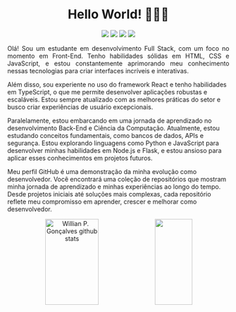 <h1 align="center">Hello World! 👨🏻‍💻</h1>

<div id="contact" align="center"> 
  <a href="https://www.linkedin.com/in/willian-goncalvess" target="_blank"><img src="https://img.shields.io/badge/-LinkedIn-%230077B5?style=for-the-badge&logo=linkedin&logoColor=white" target="_blank"></a> 
  <a href="mailto:willian.p.g@outlook.com" target="_blank"><img src="https://img.shields.io/badge/Outlook-0078D4?style=for-the-badge&logo=microsoft-outlook&logoColor=white" target="_blank"></a>
  <a href=""><img src="https://img.shields.io/badge/Telegram-2CA5E0?style=for-the-badge&logo=telegram&logoColor=white"></a>
  <a href="https://williandpg.github.io" target="_blank"><img src="https://img.shields.io/badge/Portfolio-100000?style=for-the-badge&logo=github&logoColor=white" target="_blank"></a> 	
</div>
    
<div id="content">
  <p align="justify">
    Olá! Sou um estudante em desenvolvimento Full Stack, com um foco no momento em Front-End. Tenho habilidades sólidas em HTML, CSS e JavaScript, e estou constantemente aprimorando meu conhecimento nessas tecnologias para criar interfaces incríveis e interativas.

Além disso, sou experiente no uso do framework React e tenho habilidades em TypeScript, o que me permite desenvolver aplicações robustas e escaláveis. Estou sempre atualizado com as melhores práticas do setor e busco criar experiências de usuário excepcionais.

Paralelamente, estou embarcando em uma jornada de aprendizado no desenvolvimento Back-End e Ciência da Computação. Atualmente, estou estudando conceitos fundamentais, como bancos de dados, APIs e segurança. Estou explorando linguagens como Python e JavaScript para desenvolver minhas habilidades em Node.js e Flask, e estou ansioso para aplicar esses conhecimentos em projetos futuros.

Meu perfil GitHub é uma demonstração da minha evolução como desenvolvedor. Você encontrará uma coleção de repositórios que mostram minha jornada de aprendizado e minhas experiências ao longo do tempo. Desde projetos iniciais até soluções mais complexas, cada repositório reflete meu compromisso em aprender, crescer e melhorar como desenvolvedor.
  </p>
</div>

<div id="stats" align="center">
  <img width="49%" height="195px" src="https://github-readme-stats.vercel.app/api?username=williandpg&show_icons=true&count_private=true&rank_icon=github&hide_border=true&title_color=00bfbf&icon_color=00bfbf&text_color=c9d1d9&bg_color=0d1117" alt="Willian P. Gonçalves github stats" /> 
  <img width="41%" height="195px" src="https://github-readme-stats.vercel.app/api/top-langs/?username=williandpg&layout=compact&hide_border=true&title_color=00bfbf&text_color=00bfbf&bg_color=0d1117" />
</div>

<!---
<div id="tecnologies" align="center" valign="top"><br>
  <img align="center" alt="Js" height="30" width="40" src="https://raw.githubusercontent.com/devicons/devicon/master/icons/javascript/javascript-plain.svg">
  <img align="center" alt="HTML" height="30" width="40" src="https://raw.githubusercontent.com/devicons/devicon/master/icons/html5/html5-original.svg">
  <img align="center" alt="CSS" height="30" width="40" src="https://raw.githubusercontent.com/devicons/devicon/master/icons/css3/css3-original.svg">
  <img align="center" alt="TS" height="30" width="40" src="https://cdn.jsdelivr.net/gh/devicons/devicon/icons/typescript/typescript-original.svg" />
  <img align="center" alt="REACT" height="30" width="40" src="https://cdn.jsdelivr.net/gh/devicons/devicon/icons/react/react-original-wordmark.svg" />
  <img align="center" alt="git" height="30" width="40" src="https://raw.githubusercontent.com/devicons/devicon/master/icons/git/git-original.svg">
  <img align="center" alt="github" height="35" width="35" src="https://cdn.jsdelivr.net/gh/devicons/devicon/icons/github/github-original.svg">
  <img align="center" alt="linux" height="30" width="40" src="https://raw.githubusercontent.com/devicons/devicon/master/icons/linux/linux-original.svg">
</div>
<div align="center"> 
  <a href="https://www.linkedin.com/in/willian-goncalvess" target="_blank"><img src="https://img.shields.io/badge/-LinkedIn-%230077B5?style=for-the-badge&logo=linkedin&logoColor=white" target="_blank"></a> 
  <a href="mailto:willian.p.g@outlook.com" target="_blank"><img src="https://img.shields.io/badge/Outlook-0078D4?style=for-the-badge&logo=microsoft-outlook&logoColor=white" target="_blank"></a>
  <a href="https://williandpg.github.io" target="_blank"><img src="https://img.shields.io/badge/Portfolio-100000?style=for-the-badge&logo=github&logoColor=white" target="_blank"></a> 	
  <a href=""><img src="https://img.shields.io/badge/Telegram-2CA5E0?style=for-the-badge&logo=telegram&logoColor=white"
</div>
-->

